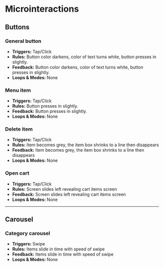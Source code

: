 # Microinteractions

## Buttons
### General button
- **Triggers:** Tap/Click
- **Rules:** Button color darkens, color of text turns white, button presses in slightly.
- **Feedback:** Button color darkens, color of text turns white, button presses in slightly.
- **Loops & Modes:** None

### Menu item
- **Triggers:** Tap/Click
- **Rules:** Button presses in slightly.
- **Feedback:** Button presses in slightly.
- **Loops & Modes:** None

### Delete item
- **Triggers:** Tap/Click
- **Rules:** Item becomes grey, the item box shrinks to a line then disappears
- **Feedback:** Item becomes grey, the item box shrinks to a line then disappears
- **Loops & Modes:** None

### Open cart
- **Triggers:** Tap/Click
- **Rules:** Screen slides left revealing cart items screen
- **Feedback:** Screen slides left revealing cart items screen
- **Loops & Modes:** None

---
## Carousel
### Category carousel
- **Triggers:** Swipe
- **Rules:** Items slide in time with speed of swipe
- **Feedback:** Items slide in time with speed of swipe
- **Loops & Modes:** None

